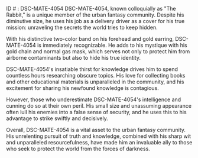 ID # : DSC-MATE-4054
DSC-MATE-4054, known colloquially as "The Rabbit," is a unique member of the urban fantasy community. Despite his diminutive size, he uses his job as a delivery driver as a cover for his true mission: unraveling the secrets the world tries to keep hidden.

With his distinctive two-color band on his forehead and gold earring, DSC-MATE-4054 is immediately recognizable. He adds to his mystique with his gold chain and normal gas mask, which serves not only to protect him from airborne contaminants but also to hide his true identity.

DSC-MATE-4054's insatiable thirst for knowledge drives him to spend countless hours researching obscure topics. His love for collecting books and other educational materials is unparalleled in the community, and his excitement for sharing his newfound knowledge is contagious.

However, those who underestimate DSC-MATE-4054's intelligence and cunning do so at their own peril. His small size and unassuming appearance often lull his enemies into a false sense of security, and he uses this to his advantage to strike swiftly and decisively.

Overall, DSC-MATE-4054 is a vital asset to the urban fantasy community. His unrelenting pursuit of truth and knowledge, combined with his sharp wit and unparalleled resourcefulness, have made him an invaluable ally to those who seek to protect the world from the forces of darkness.